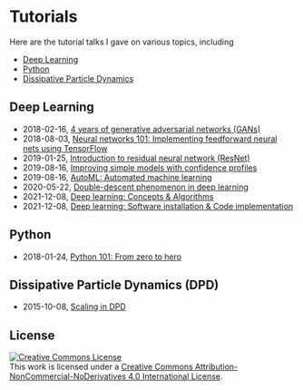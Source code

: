 # Tutorials

Here are the tutorial talks I gave on various topics, including

- [Deep Learning](#deep-learning)
- [Python](#python)
- [Dissipative Particle Dynamics](#dissipative-particle-dynamics-dpd)

## Deep Learning

- 2018-02-16, [4 years of generative adversarial networks (GANs)](20180216_GAN/gan.pdf)
- 2018-08-03, [Neural networks 101: Implementing feedforward neural nets using TensorFlow](20180803_neural_network/nn_tutorial.pdf)
- 2019-01-25, [Introduction to residual neural network (ResNet)](20190125_ResNet/ResNet.pdf)
- 2019-08-16, [Improving simple models with confidence profiles](20190816_ProfWeight/ProfWeight.pdf)
- 2019-08-16, [AutoML: Automated machine learning](20190816_autoML/autoML.pdf)
- 2020-05-22, [Double-descent phenomenon in deep learning](20200522_double_descent/double_descent.pdf)
- 2021-12-08, [Deep learning: Concepts & Algorithms](20211208_deep_learning/deep_learning.pdf)
- 2021-12-08, [Deep learning: Software installation & Code implementation](20211208_deep_learning_handson/deep_learning_handson.pdf)

## Python

- 2018-01-24, [Python 101: From zero to hero](20180124_Python/python_tutorial.pdf)

## Dissipative Particle Dynamics (DPD)

- 2015-10-08, [Scaling in DPD](20151008_DPD_scaling/DPD_scaling.pdf)

## License

<a rel="license" href="http://creativecommons.org/licenses/by-nc-nd/4.0/"><img alt="Creative Commons License" style="border-width:0" src="https://i.creativecommons.org/l/by-nc-nd/4.0/88x31.png" /></a><br />This work is licensed under a <a rel="license" href="http://creativecommons.org/licenses/by-nc-nd/4.0/">Creative Commons Attribution-NonCommercial-NoDerivatives 4.0 International License</a>.
